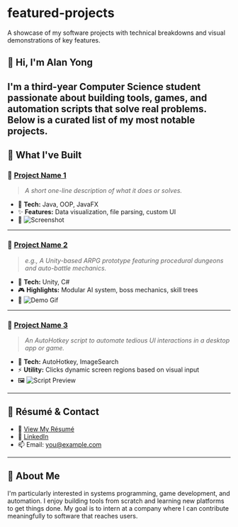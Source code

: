 # featured-projects
A showcase of my software projects with technical breakdowns and visual demonstrations of key features.

## 👋 Hi, I'm Alan Yong
I'm a third-year Computer Science student passionate about building tools, games, and automation scripts that solve real problems. Below is a curated list of my most notable projects.
---

## 📌 What I've Built

### 🔹 [Project Name 1](https://github.com/yourusername/project-repo)
> *A short one-line description of what it does or solves.*

- 🔧 **Tech:** Java, OOP, JavaFX
- ✨ **Features:** Data visualization, file parsing, custom UI
- 📸 ![Screenshot](assets/project1-screenshot.png)
---

### 🔹 [Project Name 2](https://github.com/yourusername/another-repo)
> *e.g., A Unity-based ARPG prototype featuring procedural dungeons and auto-battle mechanics.*

- 🔧 **Tech:** Unity, C#
- 🎮 **Highlights:** Modular AI system, boss mechanics, skill trees
- 🎥 ![Demo Gif](assets/unityproject-demo.gif)
---

### 🔹 [Project Name 3](https://github.com/yourusername/ahk-script-repo)
> *An AutoHotkey script to automate tedious UI interactions in a desktop app or game.*

- 🔧 **Tech:** AutoHotkey, ImageSearch
- ⚡ **Utility:** Clicks dynamic screen regions based on visual input
- 🖼️ ![Script Preview](assets/ahk-preview.png)
---

## 💼 Résumé & Contact

- 📄 [View My Résumé](link-to-resume.pdf)
- 🔗 [LinkedIn](https://linkedin.com/in/yourprofile)
- 📫 Email: you@example.com

---

## 🧠 About Me

I'm particularly interested in systems programming, game development, and automation. I enjoy building tools from scratch and learning new platforms to get things done. My goal is to intern at a company where I can contribute meaningfully to software that reaches users.
